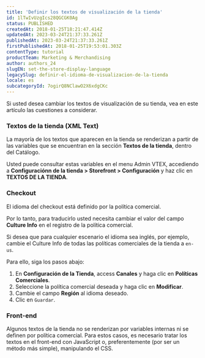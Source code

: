 ```yaml
---
title: 'Definir los textos de visualización de la tienda'
id: 1lTwIvUzgIcs28QGCGK0Ag
status: PUBLISHED
createdAt: 2018-01-25T18:21:47.414Z
updatedAt: 2023-03-24T21:37:33.261Z
publishedAt: 2023-03-24T21:37:33.261Z
firstPublishedAt: 2018-01-25T19:53:01.303Z
contentType: tutorial
productTeam: Marketing & Merchandising
author: authors_24
slugEN: set-the-store-display-language
legacySlug: definir-el-idioma-de-visualizacion-de-la-tienda
locale: es
subcategoryId: 7ogirQ8NClawO2X6xdgCKc
---
```


Si usted desea cambiar los textos de visualización de su tienda, vea en este artículo las cuestiones a considerar.

### Textos de la tienda (XML Text)

La mayoría de los textos que aparecen en la tienda se renderizan a partir de las variables que se encuentran en la sección __Textos de la tienda__, dentro del Catálogo.

Usted puede consultar estas variables en el menu Admin VTEX, accediendo a **Configuraciónn de la tienda > Storefront > Configuración** y haz clic en __TEXTOS DE LA TIENDA__.

### Checkout

El idioma del checkout está definido por la política comercial.

Por lo tanto, para traducirlo usted necesita cambiar el valor del campo __Culture Info__ en el registro de la política comercial.

Si desea que para cualquier escenario el idioma sea inglés, por ejemplo, cambie el Culture Info de todas las políticas comerciales de la tienda a `en-us`.

Para ello, siga los pasos abajo:

1. En **Configuración de la Tienda**, access **Canales** y haga clic en __Políticas Comerciales__.
2. Seleccione la política comercial deseada y haga clic en __Modificar__.
3. Cambie el campo __Región__ al idioma deseado.
4. Clic en `Guardar`.

### Front-end

Algunos textos de la tienda no se renderizan por variables internas ni se definen por política comercial. Para estos casos, es necesario tratar los textos en el front-end con JavaScript o, preferentemente (por ser un método más simple), manipulando el CSS.
